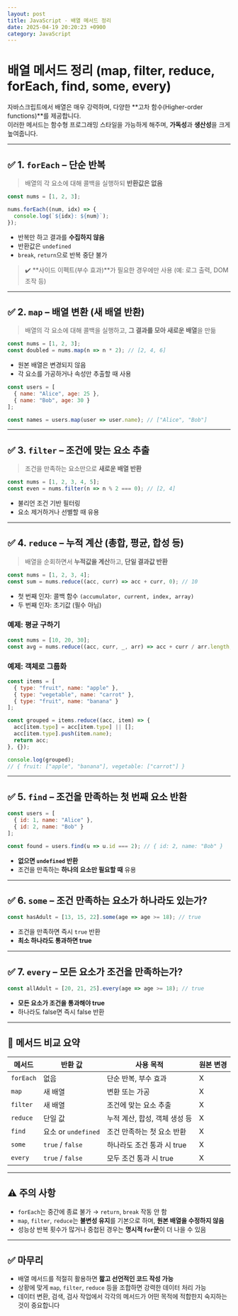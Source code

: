 ```yaml
---
layout: post
title: JavaScript - 배열 메서드 정리
date: 2025-04-19 20:20:23 +0900
category: JavaScript
---
```

# 배열 메서드 정리 (map, filter, reduce, forEach, find, some, every)

자바스크립트에서 배열은 매우 강력하며, 다양한 **고차 함수(Higher-order functions)**를 제공합니다.  
이러한 메서드는 함수형 프로그래밍 스타일을 가능하게 해주며, **가독성**과 **생산성**을 크게 높여줍니다.

---

## ✅ 1. `forEach` – 단순 반복

> 배열의 각 요소에 대해 콜백을 실행하되 **반환값은 없음**

```js
const nums = [1, 2, 3];

nums.forEach((num, idx) => {
  console.log(`${idx}: ${num}`);
});
```

- 반복만 하고 결과를 **수집하지 않음**
- 반환값은 `undefined`
- `break`, `return`으로 반복 중단 불가

> ✔️ **사이드 이펙트(부수 효과)**가 필요한 경우에만 사용 (예: 로그 출력, DOM 조작 등)

---

## ✅ 2. `map` – 배열 변환 (새 배열 반환)

> 배열의 각 요소에 대해 콜백을 실행하고, **그 결과를 모아 새로운 배열**을 만듦

```js
const nums = [1, 2, 3];
const doubled = nums.map(n => n * 2); // [2, 4, 6]
```

- 원본 배열은 변경되지 않음
- 각 요소를 가공하거나 속성만 추출할 때 사용

```js
const users = [
  { name: "Alice", age: 25 },
  { name: "Bob", age: 30 }
];

const names = users.map(user => user.name); // ["Alice", "Bob"]
```

---

## ✅ 3. `filter` – 조건에 맞는 요소 추출

> 조건을 만족하는 요소만으로 **새로운 배열 반환**

```js
const nums = [1, 2, 3, 4, 5];
const even = nums.filter(n => n % 2 === 0); // [2, 4]
```

- 불리언 조건 기반 필터링
- 요소 제거하거나 선별할 때 유용

---

## ✅ 4. `reduce` – 누적 계산 (총합, 평균, 합성 등)

> 배열을 순회하면서 **누적값을 계산**하고, **단일 결과값 반환**

```js
const nums = [1, 2, 3, 4];
const sum = nums.reduce((acc, curr) => acc + curr, 0); // 10
```

- 첫 번째 인자: 콜백 함수 `(accumulator, current, index, array)`
- 두 번째 인자: 초기값 (필수 아님)

### 예제: 평균 구하기

```js
const nums = [10, 20, 30];
const avg = nums.reduce((acc, curr, _, arr) => acc + curr / arr.length, 0); // 20
```

### 예제: 객체로 그룹화

```js
const items = [
  { type: "fruit", name: "apple" },
  { type: "vegetable", name: "carrot" },
  { type: "fruit", name: "banana" }
];

const grouped = items.reduce((acc, item) => {
  acc[item.type] = acc[item.type] || [];
  acc[item.type].push(item.name);
  return acc;
}, {});

console.log(grouped);
// { fruit: ["apple", "banana"], vegetable: ["carrot"] }
```

---

## ✅ 5. `find` – 조건을 만족하는 **첫 번째 요소 반환**

```js
const users = [
  { id: 1, name: "Alice" },
  { id: 2, name: "Bob" }
];

const found = users.find(u => u.id === 2); // { id: 2, name: "Bob" }
```

- **없으면 `undefined` 반환**
- 조건을 만족하는 **하나의 요소만 필요할 때** 유용

---

## ✅ 6. `some` – 조건 만족하는 **요소가 하나라도 있는가?**

```js
const hasAdult = [13, 15, 22].some(age => age >= 18); // true
```

- 조건을 만족하면 즉시 `true` 반환
- **최소 하나라도 통과하면 true**

---

## ✅ 7. `every` – 모든 요소가 조건을 만족하는가?

```js
const allAdult = [20, 21, 25].every(age => age >= 18); // true
```

- **모든 요소가 조건을 통과해야 true**
- 하나라도 false면 즉시 false 반환

---

## 🧾 메서드 비교 요약

| 메서드     | 반환 값     | 사용 목적                          | 원본 변경 |
|------------|--------------|------------------------------------|------------|
| `forEach`  | 없음         | 단순 반복, 부수 효과                | X          |
| `map`      | 새 배열      | 변환 또는 가공                     | X          |
| `filter`   | 새 배열      | 조건에 맞는 요소 추출              | X          |
| `reduce`   | 단일 값      | 누적 계산, 합성, 객체 생성 등      | X          |
| `find`     | 요소 or `undefined` | 조건 만족하는 첫 요소 반환   | X          |
| `some`     | `true` / `false` | 하나라도 조건 통과 시 true     | X          |
| `every`    | `true` / `false` | 모두 조건 통과 시 true         | X          |

---

## ⚠️ 주의 사항

- `forEach`는 중간에 종료 불가 → `return`, `break` 작동 안 함
- `map`, `filter`, `reduce`는 **불변성 유지**를 기본으로 하며, **원본 배열을 수정하지 않음**
- 성능상 반복 횟수가 많거나 중첩된 경우는 **명시적 `for`문**이 더 나을 수 있음

---

## ✅ 마무리

- 배열 메서드를 적절히 활용하면 **짧고 선언적인 코드 작성 가능**
- 상황에 맞게 `map`, `filter`, `reduce` 등을 조합하면 강력한 데이터 처리 가능
- 데이터 변환, 검색, 검사 작업에서 각각의 메서드가 어떤 목적에 적합한지 숙지하는 것이 중요합니다
